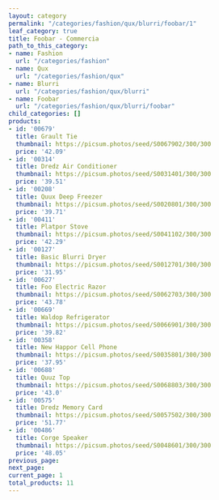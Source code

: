 ```yaml
---
layout: category
permalink: "/categories/fashion/qux/blurri/foobar/1"
leaf_category: true
title: Foobar - Commercia
path_to_this_category:
- name: Fashion
  url: "/categories/fashion"
- name: Qux
  url: "/categories/fashion/qux"
- name: Blurri
  url: "/categories/fashion/qux/blurri"
- name: Foobar
  url: "/categories/fashion/qux/blurri/foobar"
child_categories: []
products:
- id: '00679'
  title: Grault Tie
  thumbnail: https://picsum.photos/seed/S0067902/300/300
  price: '42.09'
- id: '00314'
  title: Dredz Air Conditioner
  thumbnail: https://picsum.photos/seed/S0031401/300/300
  price: '39.51'
- id: '00208'
  title: Quux Deep Freezer
  thumbnail: https://picsum.photos/seed/S0020801/300/300
  price: '39.71'
- id: '00411'
  title: Platpor Stove
  thumbnail: https://picsum.photos/seed/S0041102/300/300
  price: '42.29'
- id: '00127'
  title: Basic Blurri Dryer
  thumbnail: https://picsum.photos/seed/S0012701/300/300
  price: '31.95'
- id: '00627'
  title: Foo Electric Razor
  thumbnail: https://picsum.photos/seed/S0062703/300/300
  price: '43.78'
- id: '00669'
  title: Waldop Refrigerator
  thumbnail: https://picsum.photos/seed/S0066901/300/300
  price: '39.82'
- id: '00358'
  title: New Happor Cell Phone
  thumbnail: https://picsum.photos/seed/S0035801/300/300
  price: '37.95'
- id: '00688'
  title: Quuz Top
  thumbnail: https://picsum.photos/seed/S0068803/300/300
  price: '43.0'
- id: '00575'
  title: Dredz Memory Card
  thumbnail: https://picsum.photos/seed/S0057502/300/300
  price: '51.77'
- id: '00486'
  title: Corge Speaker
  thumbnail: https://picsum.photos/seed/S0048601/300/300
  price: '48.05'
previous_page: 
next_page: 
current_page: 1
total_products: 11
---
```

